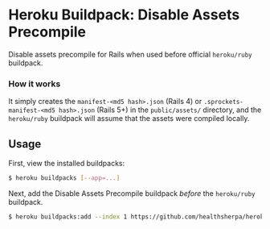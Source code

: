 # Heroku Buildpack: Disable Assets Precompile

Disable assets precompile for Rails when used before official `heroku/ruby` buildpack.

### How it works

It simply creates the `manifest-<md5 hash>.json` (Rails 4) or `.sprockets-manifest-<md5 hash>.json`
(Rails 5+) in the `public/assets/` directory, and the `heroku/ruby` buildpack will assume that the
assets were compiled locally.

## Usage

First, view the installed buildpacks:

```bash
$ heroku buildpacks [--app=...]
```

Next, add the Disable Assets Precompile buildpack _before_ the `heroku/ruby` buildpack.

```bash
$ heroku buildpacks:add --index 1 https://github.com/healthsherpa/heroku-buildpack-disable-assets-precompile
```

